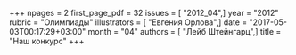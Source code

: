 +++
npages = 2
first_page_pdf = 32
issues = [ "2012_04",]
year = "2012"
rubric = "Олимпиады"
illustrators = [ "Евгения Орлова",]
date = "2017-05-03T00:17:29+03:00"
month = "04"
authors = [ "Лейб Штейнгарц",]
title = "Наш конкурс"
+++
